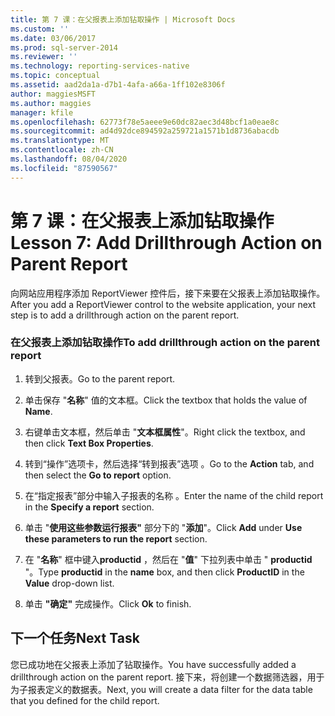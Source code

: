 ```yaml
---
title: 第 7 课：在父报表上添加钻取操作 | Microsoft Docs
ms.custom: ''
ms.date: 03/06/2017
ms.prod: sql-server-2014
ms.reviewer: ''
ms.technology: reporting-services-native
ms.topic: conceptual
ms.assetid: aad2da1a-d7b1-4afa-a66a-1ff102e8306f
author: maggiesMSFT
ms.author: maggies
manager: kfile
ms.openlocfilehash: 62773f78e5aeee9e60dc82aec3d48bcf1a0eae8c
ms.sourcegitcommit: ad4d92dce894592a259721a1571b1d8736abacdb
ms.translationtype: MT
ms.contentlocale: zh-CN
ms.lasthandoff: 08/04/2020
ms.locfileid: "87590567"
---
```

# <a name="lesson-7-add-drillthrough-action-on-parent-report"></a><span data-ttu-id="affb3-102">第 7 课：在父报表上添加钻取操作</span><span class="sxs-lookup"><span data-stu-id="affb3-102">Lesson 7: Add Drillthrough Action on Parent Report</span></span>
  <span data-ttu-id="affb3-103">向网站应用程序添加 ReportViewer 控件后，接下来要在父报表上添加钻取操作。</span><span class="sxs-lookup"><span data-stu-id="affb3-103">After you add a ReportViewer control to the website application, your next step is to add a drillthrough action on the parent report.</span></span>  
  
### <a name="to-add-drillthrough-action-on-the-parent-report"></a><span data-ttu-id="affb3-104">在父报表上添加钻取操作</span><span class="sxs-lookup"><span data-stu-id="affb3-104">To add drillthrough action on the parent report</span></span>  
  
1.  <span data-ttu-id="affb3-105">转到父报表。</span><span class="sxs-lookup"><span data-stu-id="affb3-105">Go to the parent report.</span></span>  
  
2.  <span data-ttu-id="affb3-106">单击保存 "**名称**" 值的文本框。</span><span class="sxs-lookup"><span data-stu-id="affb3-106">Click the textbox that holds the value of **Name**.</span></span>  
  
3.  <span data-ttu-id="affb3-107">右键单击文本框，然后单击 "**文本框属性**"。</span><span class="sxs-lookup"><span data-stu-id="affb3-107">Right click the textbox, and then click **Text Box Properties**.</span></span>  
  
4.  <span data-ttu-id="affb3-108">转到“操作”选项卡，然后选择“转到报表”选项   。</span><span class="sxs-lookup"><span data-stu-id="affb3-108">Go to the **Action** tab, and then select the **Go to report** option.</span></span>  
  
5.  <span data-ttu-id="affb3-109">在“指定报表”部分中输入子报表的名称  。</span><span class="sxs-lookup"><span data-stu-id="affb3-109">Enter the name of the child report in the **Specify a report** section.</span></span>  
  
6.  <span data-ttu-id="affb3-110">单击 "**使用这些参数运行报表"** 部分下的 "**添加**"。</span><span class="sxs-lookup"><span data-stu-id="affb3-110">Click **Add** under **Use these parameters to run the report** section.</span></span>  
  
7.  <span data-ttu-id="affb3-111">在 "**名称**" 框中键入**productid** ，然后在 "**值**" 下拉列表中单击 " **productid** "。</span><span class="sxs-lookup"><span data-stu-id="affb3-111">Type **productid** in the **name** box, and then click **ProductID** in the **Value** drop-down list.</span></span>  
  
8.  <span data-ttu-id="affb3-112">单击 **"确定"** 完成操作。</span><span class="sxs-lookup"><span data-stu-id="affb3-112">Click **Ok** to finish.</span></span>  
  
## <a name="next-task"></a><span data-ttu-id="affb3-113">下一个任务</span><span class="sxs-lookup"><span data-stu-id="affb3-113">Next Task</span></span>  
 <span data-ttu-id="affb3-114">您已成功地在父报表上添加了钻取操作。</span><span class="sxs-lookup"><span data-stu-id="affb3-114">You have successfully added a drillthrough action on the parent report.</span></span> <span data-ttu-id="affb3-115">接下来，将创建一个数据筛选器，用于为子报表定义的数据表。</span><span class="sxs-lookup"><span data-stu-id="affb3-115">Next, you will create a data filter for the data table that you defined for the child report.</span></span>  
  
  
